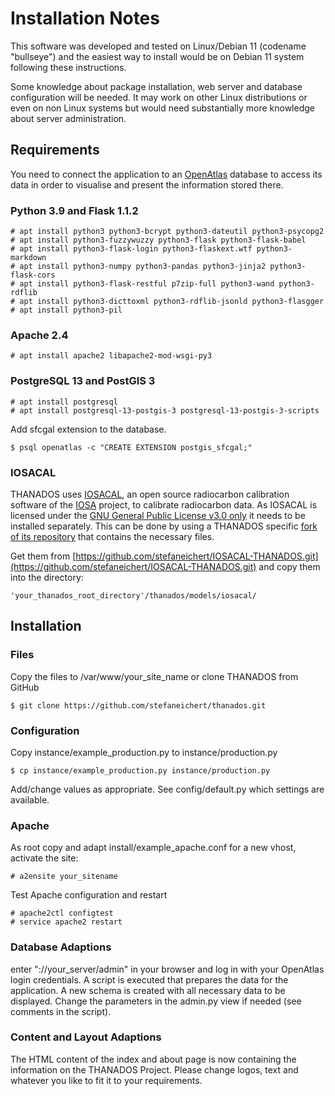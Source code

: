 # Installation Notes

This software was developed and tested on Linux/Debian 11 (codename "bullseye")
and the easiest way to install would be on Debian 11 system following these
instructions.

Some knowledge about package installation, web server and database configuration
will be needed. It may work on other Linux distributions or even on non Linux
systems but would need substantially more knowledge about server administration.

## Requirements

You need to connect the application to an [OpenAtlas](https://openatlas.eu)
database to access its data in order to visualise and present the information
stored there.

### Python 3.9 and Flask 1.1.2

    # apt install python3 python3-bcrypt python3-dateutil python3-psycopg2
    # apt install python3-fuzzywuzzy python3-flask python3-flask-babel
    # apt install python3-flask-login python3-flaskext.wtf python3-markdown
    # apt install python3-numpy python3-pandas python3-jinja2 python3-flask-cors
    # apt install python3-flask-restful p7zip-full python3-wand python3-rdflib
    # apt install python3-dicttoxml python3-rdflib-jsonld python3-flasgger
    # apt install python3-pil

### Apache 2.4

    # apt install apache2 libapache2-mod-wsgi-py3

### PostgreSQL 13 and PostGIS 3

    # apt install postgresql
    # apt install postgresql-13-postgis-3 postgresql-13-postgis-3-scripts

Add sfcgal extension to the database.

    $ psql openatlas -c "CREATE EXTENSION postgis_sfcgal;"

### IOSACAL
THANADOS uses [IOSACAL](https://doi.org/10.5281/zenodo.630455), an open source 
radiocarbon calibration software of the [IOSA](http://www.iosa.it/) project,
to calibrate radiocarbon data.
As IOSACAL is licensed under the
[GNU General Public License v3.0 only](https://opensource.org/licenses/GPL-3.0) 
it needs to be installed separately. This can be done by using a THANADOS 
specific
[fork of its repository](https://github.com/stefaneichert/IOSACAL-THANADOS.git)
that contains the necessary files.


Get them from 
[https://github.com/stefaneichert/IOSACAL-THANADOS.git](https://github.com/stefaneichert/IOSACAL-THANADOS.git) 
and copy them into the directory:

    'your_thanados_root_directory'/thanados/models/iosacal/



## Installation

### Files

Copy the files to /var/www/your_site_name or clone THANADOS from GitHub

    $ git clone https://github.com/stefaneichert/thanados.git

### Configuration

Copy instance/example_production.py to instance/production.py

    $ cp instance/example_production.py instance/production.py

Add/change values as appropriate. See config/default.py which settings are
available.

### Apache

As root copy and adapt install/example_apache.conf for a new vhost, activate
the site:

    # a2ensite your_sitename

Test Apache configuration and restart

    # apache2ctl configtest
    # service apache2 restart

### Database Adaptions

enter "://your_server/admin" in your browser and log in with your OpenAtlas
login credentials. A script is executed that prepares the data for the
application. A new schema is created with all necessary data to be displayed.
Change the parameters in the admin.py view if needed
(see comments in the script).

### Content and Layout Adaptions

The HTML content of the index and about page is now containing the information
on the THANADOS Project. Please change logos, text and whatever you like to fit
it to your requirements.
